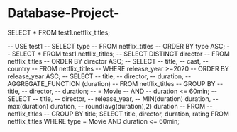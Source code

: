 # Database-Project-
SELECT * FROM test1.netflix_titles;

-- USE test1
-- SELECT type
-- FROM netflix_titles
-- ORDER BY type ASC;
-- SELECT * FROM test1.netflix_titles;
-- SELECT DISTINCT director
-- FROM netflix_titles
-- ORDER BY director ASC;
-- SELECT 
-- title,
-- cast,
-- country
-- FROM netflix_titles
-- WHERE release_year >=2020
-- ORDER BY release_year ASC;
-- SELECT
-- title,
-- director,
-- duration,
-- AGGREGATE_FUNCTION (duration)
-- FROM netflix_titles
-- GROUP BY
-- title,
-- director,
-- duration;
 -- = Movie
-- AND 
-- duration <= 60min;
-- SELECT
-- title,
-- director,
-- release_year,
-- MIN(duration) duration,
-- max(duration) duration,
-- round(avg(duration),2) duration
-- FROM 
-- netflix_titles
-- GROUP BY title;
SELECT
title,
director,
duration,
rating
FROM netflix_titles
WHERE 
type = Movie
AND 
duration <= 60min;



